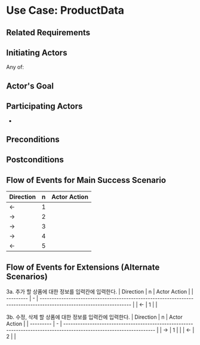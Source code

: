 # Use Case: ProductData

## **Related Requirements**



## **Initiating Actors**

Any of: 

## **Actor's Goal**



## **Participating Actors**

 - 

## **Preconditions**


## **Postconditions**



## Flow of Events for Main Success Scenario
| Direction | n | Actor Action                                                                                                         |
| --------- | - | -------------------------------------------------------------------------------------------------------------------- |
| ←         | 1 | |
| →         | 2 | |
| →         | 3 | |
| →         | 4 |  |
| ←         | 5 |  |


## Flow of Events for Extensions (Alternate Scenarios)
3a. 추가 할 상품에 대한 정보를 입력칸에 입력한다.
| Direction | n | Actor Action                                                                                                         |
| --------- | - | -------------------------------------------------------------------------------------------------------------------- |
| ←         | 1 |  |

3b. 수정, 삭제 할 상품에 대한 정보를 입력칸에 입력한다.
| Direction | n | Actor Action                                                                                                         |
| --------- | - | -------------------------------------------------------------------------------------------------------------------- |
| →         | 1 |  |
| ←         | 2 |  |
